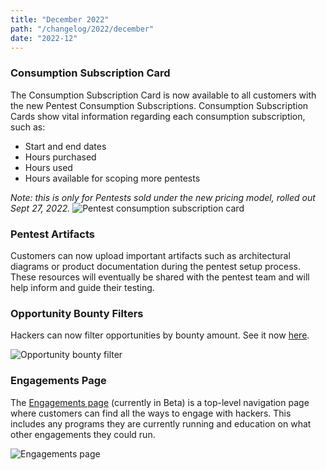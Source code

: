 ```yaml
---
title: "December 2022"
path: "/changelog/2022/december"
date: "2022-12"
---
```

### Consumption Subscription Card
The Consumption Subscription Card is now available to all customers with the new Pentest Consumption Subscriptions.
Consumption Subscription Cards show vital information regarding each consumption subscription, such as: 
* Start and end dates
* Hours purchased
* Hours used
* Hours available for scoping more pentests

_Note: this is only for Pentests sold under the new pricing model, rolled out Sept 27, 2022._
![Pentest consumption subscription card](/images/pentest-consumption-card.png)

### Pentest Artifacts
Customers can now upload important artifacts such as architectural diagrams or product documentation during the pentest setup process. These resources will eventually be shared with the pentest team and will help inform and guide their testing.


### Opportunity Bounty Filters
Hackers can now filter opportunities by bounty amount. See it now [here](https://hackerone.com/opportunities/all/search).

![Opportunity bounty filter](/images/opportunity-bounty-filter.png)


### Engagements Page
 The [Engagements page](/programs/engagements.html) (currently in Beta) is a top-level navigation page where customers can find all the ways to engage with hackers. This includes any programs they are currently running and education on what other engagements they could run.

![Engagements page](/images/engagements-1.png)
